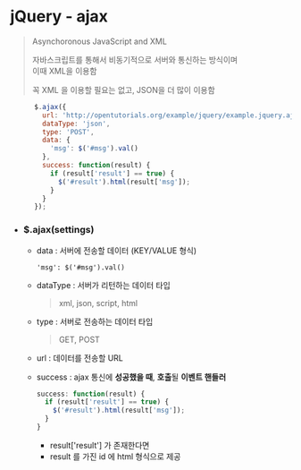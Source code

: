 # jQuery - ajax

> Asynchoronous JavaScript and XML
>
> 자바스크립트를 통해서 비동기적으로 서버와 통신하는 방식이며<br>이때 XML을 이용함
>
> 꼭 XML 을 이용할 필요는 없고, JSON을 더 많이 이용함

```javascript
      $.ajax({
        url: 'http://opentutorials.org/example/jquery/example.jquery.ajax.php',
        dataType: 'json',
        type: 'POST',
        data: {
          'msg': $('#msg').val()
        },
        success: function(result) {
          if (result['result'] == true) {
            $('#result').html(result['msg']);
          }
        }
      });
```

- ### $.ajax(settings)

  - data : 서버에 전송할 데이터 (KEY/VALUE 형식)

    `'msg': $('#msg').val()`

  - dataType : 서버가 리턴하는 데이터 타입

    > xml, json, script, html

  - type : 서버로 전송하는 데이터 타입

    > GET, POST

  - url : 데이터를 전송할 URL

  - success : ajax 통신에 **성공했을 때**, **호출**될 **이벤트 핸들러**

    ```javascript
    success: function(result) {
      if (result['result'] == true) {
        $('#result').html(result['msg']);
      }
    }
    ```

    - result['result'] 가 존재한다면
    - result 를 가진 id 에 html 형식으로 제공